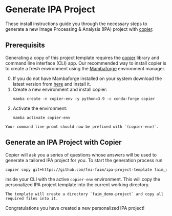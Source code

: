 # Generate IPA Project
These install instructions guide you through the necessary steps to generate a new Image Processing & Analysis (IPA) project with [copier](https://copier.readthedocs.io/en/stable/).

## Prerequisits
Generating a copy of this project template requires the [copier](https://copier.readthedocs.io/en/stable/) library and command line interface (CLI) app.
Our recommended way to install copier is to create a fresh environment using the [Mambaforge](https://conda-forge.org/miniforge/) environment manager.

0. If you do not have Mambaforge installed on your system download the latest version from [here](https://conda-forge.org/miniforge/) and install it.
1. Create a new environment and install copier:</br>
    ```
    mamba create -n copier-env -y python=3.9 -c conda-forge copier
    ```
2. Activate the environment:</br>
    ```
    mamba activate copier-env
    ```

```{note}
Your command line promt should now be prefixed with `(copier-env)`.
```

## Generate an IPA Project with Copier
Copier will ask you a series of questions whose answers will be used to generate a tailored IPA project for you.
To start the generation process run

```bash
copier copy git+https://github.com/fmi-faim/ipa-project-template faim_demo-project
```

inside your CLI with the active `copier-env` environment.
This will copy the personalized IPA project template into the current working directory.

```{note}
The template will create a directory `faim_demo-project` and copy all required files into it.
```

Congratulations you have created a new personalized IPA project!
